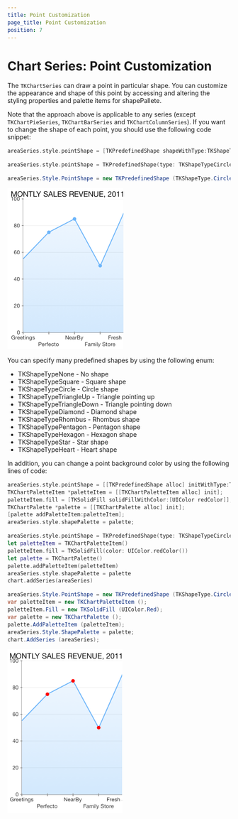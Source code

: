```yaml
---
title: Point Customization
page_title: Point Customization
position: 7
---
```


# Chart Series: Point Customization

The <code>TKChartSeries</code> can draw a point in particular shape. You can customize the appearance and shape of this point by accessing and altering the styling properties and palette items for shapePallete.

Note that the approach above is applicable to any series (except <code>TKChartPieSeries</code>, <code>TKChartBarSeries</code> and <code>TKChartColumnSeries</code>). If you want to change the shape of each point, you should use the following code snippet:

```Objective-C
areaSeries.style.pointShape = [TKPredefinedShape shapeWithType:TKShapeTypeStar andSize:CGSizeMake(8, 8)];
```
```Swift
areaSeries.style.pointShape = TKPredefinedShape(type: TKShapeTypeCircle, andSize: CGSizeMake(8, 8))
```
```C#
areaSeries.Style.PointShape = new TKPredefinedShape (TKShapeType.Circle, new SizeF (8, 8));
```

<img src="../../images/chart-series-point001.png"/>

You can specify many predefined shapes by using the following enum:

- TKShapeTypeNone - No shape
- TKShapeTypeSquare - Square shape
- TKShapeTypeCircle - Circle shape
- TKShapeTypeTriangleUp - Triangle pointing up
- TKShapeTypeTriangleDown - Triangle pointing down
- TKShapeTypeDiamond - Diamond shape
- TKShapeTypeRhombus - Rhombus shape
- TKShapeTypePentagon - Pentagon shape
- TKShapeTypeHexagon - Hexagon shape
- TKShapeTypeStar - Star shape
- TKShapeTypeHeart - Heart shape

In addition, you can change a point background color by using the following lines of code:

```Objective-C
areaSeries.style.pointShape = [[TKPredefinedShape alloc] initWithType:TKShapeTypeCircle andSize:CGSizeMake(8, 8)];
TKChartPaletteItem *paletteItem = [[TKChartPaletteItem alloc] init];
paletteItem.fill = [TKSolidFill solidFillWithColor:[UIColor redColor]];
TKChartPalette *palette = [[TKChartPalette alloc] init];
[palette addPaletteItem:paletteItem];
areaSeries.style.shapePalette = palette;
```
```Swift
areaSeries.style.pointShape = TKPredefinedShape(type: TKShapeTypeCircle, andSize: CGSizeMake(8, 8))
let paletteItem = TKChartPaletteItem()
paletteItem.fill = TKSolidFill(color: UIColor.redColor())
let palette = TKChartPalette()
palette.addPaletteItem(paletteItem)
areaSeries.style.shapePalette = palette
chart.addSeries(areaSeries)
```
```C#
areaSeries.Style.PointShape = new TKPredefinedShape (TKShapeType.Circle, new CGSize (8, 8));
var paletteItem = new TKChartPaletteItem ();
paletteItem.Fill = new TKSolidFill (UIColor.Red);
var palette = new TKChartPalette ();
palette.AddPaletteItem (paletteItem);
areaSeries.Style.ShapePalette = palette;
chart.AddSeries (areaSeries);
```

<img src="../../images/chart-series-point002.png"/>



